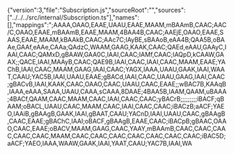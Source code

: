 {"version":3,"file":"Subscription.js","sourceRoot":"","sources":["../../../src/internal/Subscription.ts"],"names":[],"mappings":";AAAA,OAAO,EAAE,UAAU,EAAE,MAAM,mBAAmB,CAAC;AAC/C,OAAO,EAAE,mBAAmB,EAAE,MAAM,4BAA4B,CAAC;AAEjE,OAAO,EAAE,SAAS,EAAE,MAAM,kBAAkB,CAAC;AAc7C;IAyBE,sBAAoB,eAA4B;QAA5B,oBAAe,GAAf,eAAe,CAAa;QAdzC,WAAM,GAAG,KAAK,CAAC;QAEd,eAAU,GAAyC,IAAI,CAAC;QAMxD,gBAAW,GAA0C,IAAI,CAAC;IAMf,CAAC;IAQpD,kCAAW,GAAX;;QACE,IAAI,MAAyB,CAAC;QAE9B,IAAI,CAAC,IAAI,CAAC,MAAM,EAAE;YAChB,IAAI,CAAC,MAAM,GAAG,IAAI,CAAC;YAGX,IAAA,UAAU,GAAK,IAAI,WAAT,CAAU;YAC5B,IAAI,UAAU,EAAE;gBACd,IAAI,CAAC,UAAU,GAAG,IAAI,CAAC;gBACvB,IAAI,KAAK,CAAC,OAAO,CAAC,UAAU,CAAC,EAAE;;wBAC7B,KAAqB,IAAA,eAAA,SAAA,UAAU,CAAA,sCAAA,8DAAE;4BAA5B,IAAM,QAAM,uBAAA;4BACf,QAAM,CAAC,MAAM,CAAC,IAAI,CAAC,CAAC;yBACrB;;;;;;;;;iBACF;qBAAM;oBACL,UAAU,CAAC,MAAM,CAAC,IAAI,CAAC,CAAC;iBACzB;aACF;YAEO,IAAiB,gBAAgB,GAAK,IAAI,gBAAT,CAAU;YACnD,IAAI,UAAU,CAAC,gBAAgB,CAAC,EAAE;gBAChC,IAAI;oBACF,gBAAgB,EAAE,CAAC;iBACpB;gBAAC,OAAO,CAAC,EAAE;oBACV,MAAM,GAAG,CAAC,YAAY,mBAAmB,CAAC,CAAC,CAAC,CAAC,CAAC,MAAM,CAAC,CAAC,CAAC,CAAC,CAAC,CAAC,CAAC;iBAC5D;aACF;YAEO,IAAA,WAAW,GAAK,IAAI,YAAT,CAAU;YAC7B,IAAI,WA